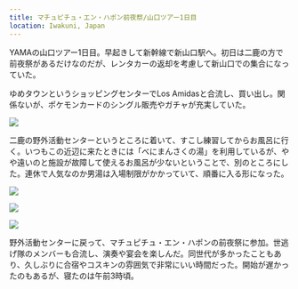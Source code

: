 ```yaml
---
title: マチュピチュ・エン・ハポン前夜祭/山口ツアー1日目
location: Iwakuni, Japan
---
```


YAMAの山口ツアー1日目。早起きして新幹線で新山口駅へ。初日は二鹿の方で前夜祭があるだけなのだが、レンタカーの返却を考慮して新山口での集合になっていた。

ゆめタウンというショッピングセンターでLos Amidasと合流し、買い出し。関係ないが、ポケモンカードのシングル販売やガチャが充実していた。

![](https://photos.old.apkas.net/medium/202311/20231103-132837.webp)

二鹿の野外活動センターというところに着いて、すこし練習してからお風呂に行く。いつもこの近辺に来たときには「べにまんさくの湯」を利用しているが、やや遠いのと施設が故障して使えるお風呂が少ないということで、別のところにした。連休で人気なのか男湯は入場制限がかかっていて、順番に入る形になった。

![](https://photos.old.apkas.net/medium/202311/20231103-154439.webp)

![](https://photos.old.apkas.net/medium/202311/20231103-164414.webp)

![](https://photos.old.apkas.net/medium/202311/20231103-164949.webp)

野外活動センターに戻って、マチュピチュ・エン・ハポンの前夜祭に参加。世逃げ隊のメンバーも合流し、演奏や宴会を楽しんだ。同世代が多かったこともあり、久しぶりに合宿やコスキンの雰囲気で非常にいい時間だった。開始が遅かったのもあるが、寝たのは午前3時頃。
